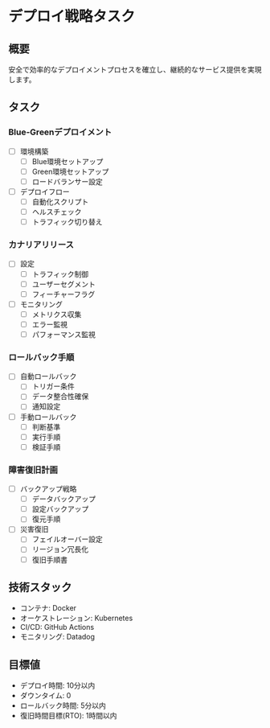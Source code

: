 # デプロイ戦略タスク

## 概要
安全で効率的なデプロイメントプロセスを確立し、継続的なサービス提供を実現します。

## タスク

### Blue-Greenデプロイメント

- [ ] 環境構築
  - [ ] Blue環境セットアップ
  - [ ] Green環境セットアップ
  - [ ] ロードバランサー設定

- [ ] デプロイフロー
  - [ ] 自動化スクリプト
  - [ ] ヘルスチェック
  - [ ] トラフィック切り替え

### カナリアリリース

- [ ] 設定
  - [ ] トラフィック制御
  - [ ] ユーザーセグメント
  - [ ] フィーチャーフラグ

- [ ] モニタリング
  - [ ] メトリクス収集
  - [ ] エラー監視
  - [ ] パフォーマンス監視

### ロールバック手順

- [ ] 自動ロールバック
  - [ ] トリガー条件
  - [ ] データ整合性確保
  - [ ] 通知設定

- [ ] 手動ロールバック
  - [ ] 判断基準
  - [ ] 実行手順
  - [ ] 検証手順

### 障害復旧計画

- [ ] バックアップ戦略
  - [ ] データバックアップ
  - [ ] 設定バックアップ
  - [ ] 復元手順

- [ ] 災害復旧
  - [ ] フェイルオーバー設定
  - [ ] リージョン冗長化
  - [ ] 復旧手順書

## 技術スタック

- コンテナ: Docker
- オーケストレーション: Kubernetes
- CI/CD: GitHub Actions
- モニタリング: Datadog

## 目標値

- デプロイ時間: 10分以内
- ダウンタイム: 0
- ロールバック時間: 5分以内
- 復旧時間目標(RTO): 1時間以内 
